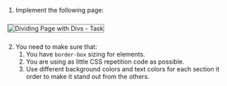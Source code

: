 1. Implement the following page:

 <div>
  <img src="https://s3.amazonaws.com/tech-career-booster-courses/01-full-stack-web-developer/sections/01-html-and-css/chapters/18-diving-page-to-sections-using-divs/assets/images/dividing-page-with-divs-task.png"
      alt="Dividing Page with Divs - Task" title="Dividing Page with Divs - Task" style="border:1px solid gray; margin: 10px 5px;"></img>
 </div>
 
2. You need to make sure that:
    1. You have `border-box` sizing for elements.
    2. You are using as little CSS repetition code as possible.
    3. Use different background colors and text colors for each section it order to make it stand out from the others.
